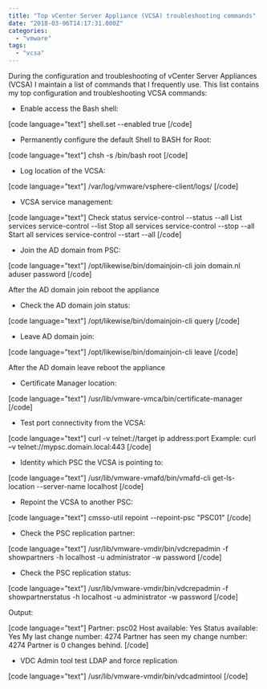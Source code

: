 ```yaml
---
title: "Top vCenter Server Appliance (VCSA) troubleshooting commands"
date: "2018-03-06T14:17:31.000Z"
categories: 
  - "vmware"
tags: 
  - "vcsa"
---
```


During the configuration and troubleshooting of vCenter Server Appliances (VCSA) I maintain a list of commands that I frequently use. This list contains my top configuration and troubleshooting VCSA commands:

- Enable access the Bash shell:

\[code language="text"\] shell.set --enabled true \[/code\]

- Permanently configure the default Shell to BASH for Root:

\[code language="text"\] chsh -s /bin/bash root \[/code\]

- Log location of the VCSA:

\[code language="text"\] /var/log/vmware/vsphere-client/logs/ \[/code\]

- VCSA service management:

\[code language="text"\] Check status service-control --status --all List services service-control --list Stop all services service-control --stop --all Start all services service-control --start --all \[/code\]

- Join the AD domain from PSC:

\[code language="text"\] /opt/likewise/bin/domainjoin-cli join domain.nl aduser password \[/code\]

After the AD domain join reboot the appliance

- Check the AD domain join status:

\[code language="text"\] /opt/likewise/bin/domainjoin-cli query \[/code\]

- Leave AD domain join:

\[code language="text"\] /opt/likewise/bin/domainjoin-cli leave \[/code\]

After the AD domain leave reboot the appliance

- Certificate Manager location:

\[code language="text"\] /usr/lib/vmware-vmca/bin/certificate-manager \[/code\]

- Test port connectivity from the VCSA:

\[code language="text"\] curl -v telnet://target ip address:port Example: curl –v telnet://mypsc.domain.local:443 \[/code\]

- Identity which PSC the VCSA is pointing to:

\[code language="text"\] /usr/lib/vmware-vmafd/bin/vmafd-cli get-ls-location --server-name localhost \[/code\]

- Repoint the VCSA to another PSC:

\[code language="text"\] cmsso-util repoint --repoint-psc "PSC01" \[/code\]

- Check the PSC replication partner:

\[code language="text"\] /usr/lib/vmware-vmdir/bin/vdcrepadmin -f showpartners -h localhost -u administrator -w password \[/code\]

- Check the PSC replication status:

\[code language="text"\] /usr/lib/vmware-vmdir/bin/vdcrepadmin -f showpartnerstatus -h localhost -u administrator -w password \[/code\]

Output:

\[code language="text"\] Partner: psc02 Host available: Yes Status available: Yes My last change number: 4274 Partner has seen my change number: 4274 Partner is 0 changes behind. \[/code\]

- VDC Admin tool test LDAP and force replication

\[code language="text"\] /usr/lib/vmware-vmdir/bin/vdcadmintool \[/code\]
